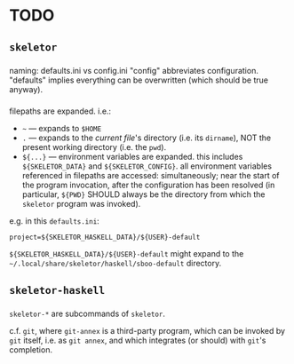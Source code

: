 # TODO 

<!----------------------------------------------->

## `skeletor`

### 

naming: defaults.ini vs config.ini
"config" abbreviates configuration.
"defaults" implies everything can be overwritten (which should be true anyway).

### 

filepaths are expanded. i.e.:

* `~` — expands to `$HOME`
* `.` — expands to the *current file*'s directory (i.e. its `dirname`), NOT the present working directory (i.e. the `pwd`).
* `${...}` — environment variables are expanded. this includes `${SKELETOR_DATA}` and `${SKELETOR_CONFIG}`. all environment variables referenced in filepaths are accessed: simultaneously; near the start of the program invocation, after the configuration has been resolved (in particular, `${PWD}` SHOULD always be the directory from which the `skeletor` program was invoked). 

e.g. in this `defaults.ini`:

```
project=${SKELETOR_HASKELL_DATA}/${USER}-default
```

`${SKELETOR_HASKELL_DATA}/${USER}-default` might expand to the `~/.local/share/skeletor/haskell/sboo-default` directory.

<!----------------------------------------------->

## `skeletor-haskell`

### 

`skeletor-*` are subcommands of `skeletor`.

c.f. `git`, where `git-annex` is a third-party program, which can be invoked by `git` itself, i.e. as `git annex`, and which integrates (or should) with `git`'s completion.

### 

<!----------------------------------------------->

## 